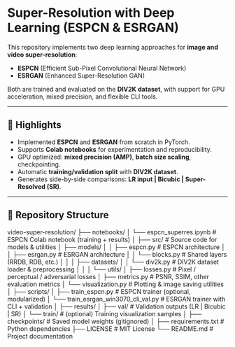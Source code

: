 # Super-Resolution with Deep Learning (ESPCN & ESRGAN)

This repository implements two deep learning approaches for **image and video super-resolution**:
- **ESPCN** (Efficient Sub-Pixel Convolutional Neural Network)  
- **ESRGAN** (Enhanced Super-Resolution GAN)  

Both are trained and evaluated on the **DIV2K dataset**, with support for GPU acceleration, mixed precision, and flexible CLI tools.

---

## 🚀 Highlights
- Implemented **ESPCN** and **ESRGAN** from scratch in PyTorch.  
- Supports **Colab notebooks** for experimentation and reproducibility.  
- GPU optimized: **mixed precision (AMP)**, **batch size scaling**, checkpointing.  
- Automatic **training/validation split** with **DIV2K dataset**.  
- Generates side-by-side comparisons: **LR input | Bicubic | Super-Resolved (SR)**.  

---

## 📂 Repository Structure
video-super-resolution/
├── notebooks/
│   └── espcn_superres.ipynb        # ESPCN Colab notebook (training + results)
│
├── src/                            # Source code for models & utilities
│   ├── models/
│   │   ├── espcn.py                 # ESPCN architecture
│   │   ├── esrgan.py                # ESRGAN architecture
│   │   └── blocks.py                # Shared layers (RRDB, RDB, etc.)
│   │
│   ├── datasets/
│   │   └── div2k.py                 # DIV2K dataset loader & preprocessing
│   │
│   └── utils/
│       ├── losses.py                # Pixel / perceptual / adversarial losses
│       ├── metrics.py               # PSNR, SSIM, other evaluation metrics
│       └── visualization.py         # Plotting & image saving utilities
│
├── scripts/
│   ├── train_espcn.py               # ESPCN trainer (optional, modularized)
│   └── train_esrgan_win3070_cli_val.py  # ESRGAN trainer with CLI + validation
│
├── results/
│   ├── val/                         # Validation outputs (LR | Bicubic | SR)
│   └── train/                       # (optional) Training visualization samples
│
├── checkpoints/                     # Saved model weights (gitignored)
│
├── requirements.txt                 # Python dependencies
├── LICENSE                          # MIT License
└── README.md                        # Project documentation
